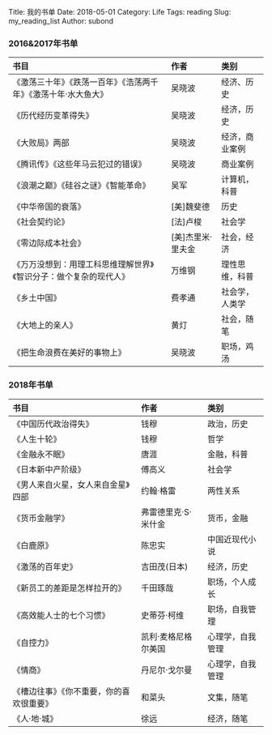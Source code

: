 Title: 我的书单
Date: 2018-05-01
Category: Life
Tags: reading
Slug: my_reading_list
Author: subond

### 2016&2017年书单

|书目|作者|类别|
|:-----|:----|:----|
|《激荡三十年》《跌荡一百年》《浩荡两千年》《激荡十年·水大鱼大》|吴晓波|经济、历史|
|《历代经历变革得失》|吴晓波|经济，历史|
|《大败局》两部|吴晓波|经济，商业案例|
|《腾讯传》《这些年马云犯过的错误》|吴晓波|商业案例|
|《浪潮之巅》《硅谷之谜》《智能革命》|吴军|计算机，科普|
|《中华帝国的衰落》|[美]魏斐德|历史|
|《社会契约论》|[法]卢梭|社会学|
|《零边际成本社会》|[美]杰里米·里夫金|社会，经济|
|《万万没想到：用理工科思维理解世界》《智识分子：做个复杂的现代人》|万维钢|理性思维，科普|
|《乡土中国》|费孝通|社会学，人类学|
|《大地上的亲人》|黄灯|社会，随笔|
|《把生命浪费在美好的事物上》|吴晓波|职场，鸡汤|

### 2018年书单

|书目|作者|类别|
|:-----|:----|:----|
|《中国历代政治得失》|钱穆|政治，历史|
|《人生十轮》|钱穆|哲学|
|《金融永不眠》|唐涯|金融，科普|
|《日本新中产阶级》|傅高义|社会学|
|《男人来自火星，女人来自金星》四部|约翰·格雷|两性关系|
|《货币金融学》|弗雷德里克·S·米什金|货币，金融|
|《白鹿原》|陈忠实|中国近现代小说|
|《激荡的百年史》|吉田茂(日本)|经济，历史|
|《新员工的差距是怎样拉开的》|千田琢哉|职场，个人成长|
|《高效能人士的七个习惯》|史蒂芬·柯维|职场，自我管理|
|《自控力》|凯利·麦格尼格尔美国|心理学，自我管理|
|《情商》|丹尼尔·戈尔曼|心理学，自我管理|
|《槽边往事》《你不重要，你的喜欢很重要》|和菜头|文集，随笔|
|《人·地·城》|徐远|经济，随笔|
